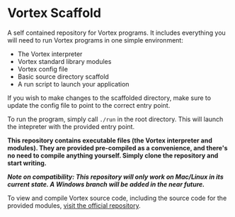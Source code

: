 <h1>Vortex Scaffold</h1>

A self contained repository for Vortex programs. It includes everything you will need to run Vortex programs in one simple environment:

- The Vortex interpreter
- Vortex standard library modules
- Vortex config file
- Basic source directory scaffold
- A run script to launch your application

If you wish to make changes to the scaffolded directory, make sure to update the config file to point to the correct entry point.

To run the program, simply call `./run` in the root directory. This will launch the intepreter with the provided entry point.

<b>This repository contains executable files (the Vortex interpreter and modules). They are provided pre-compiled as a convenience, and there's no need to compile anything yourself. Simply clone the repository and start writing.</b>

<b><i>Note on compatibility: This repository will only work on Mac/Linux in its current state. A Windows branch will be added in the near future.</i></b>

To view and compile Vortex source code, including the source code for the provided modules, [visit the official repository](https://github.com/dibsonthis/vortex).